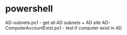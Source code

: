 # powershell
AD-subnets.ps1 - get all AD subnets + AD site 
AD-ComputerAccountExist.ps1 - test if computer exist in AD
